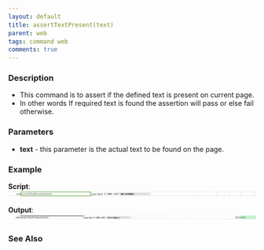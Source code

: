 ```yaml
---
layout: default
title: assertTextPresent(text)
parent: web
tags: command web
comments: true
---
```


### Description

- This command is to assert if the defined text is present on current page.
- In other words If required text is found the assertion will pass or else fail otherwise.

### Parameters

- **text** - this parameter is the actual text to be found on the page.

### Example

**Script**:<br/>
![](image/assertTextPresent_01.png)

**Output**:<br/>
![](image/assertTextPresent_02.png)

### See Also
